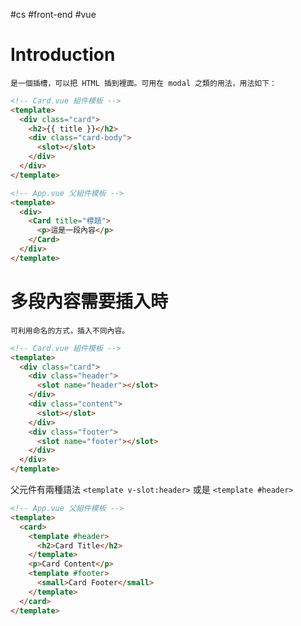 #cs #front-end #vue 

# Introduction
	是一個插槽，可以把 HTML 插到裡面。可用在 modal 之類的用法，用法如下：

```html
<!-- Card.vue 組件模板 -->
<template>
  <div class="card">
    <h2>{{ title }}</h2>
    <div class="card-body">
      <slot></slot>
    </div>
  </div>
</template>
```
```html
<!-- App.vue 父組件模板 -->
<template>
  <div>
    <Card title="標題">
      <p>這是一段內容</p>
    </Card>
  </div>
</template>
```

# 多段內容需要插入時
	可利用命名的方式，插入不同內容。

```html
<!-- Card.vue 組件模板 -->
<template>
  <div class="card">
    <div class="header">
      <slot name="header"></slot>
    </div>
    <div class="content">
      <slot></slot>
    </div>
    <div class="footer">
      <slot name="footer"></slot>
    </div>
  </div>
</template>
```

父元件有兩種語法 `<template v-slot:header>` 或是 `<template #header>`
```html
<!-- App.vue 父組件模板 -->
<template>
  <card>
    <template #header>
      <h2>Card Title</h2>
    </template>
    <p>Card Content</p>
    <template #footer>
      <small>Card Footer</small>
    </template>
  </card>
</template>
```
